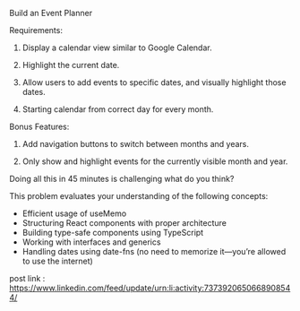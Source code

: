 Build an Event Planner

Requirements:

1. Display a calendar view similar to Google Calendar.

2. Highlight the current date.

3. Allow users to add events to specific dates, and visually highlight those dates.

4. Starting calendar from correct day for every month.

Bonus Features:

1. Add navigation buttons to switch between months and years.

2. Only show and highlight events for the currently visible month and year.

Doing all this in 45 minutes is challenging what do you think?

This problem evaluates your understanding of the following concepts:

- Efficient usage of useMemo
- Structuring React components with proper architecture
- Building type-safe components using TypeScript
- Working with interfaces and generics
- Handling dates using date-fns (no need to memorize it—you’re allowed to use the internet)

post link : https://www.linkedin.com/feed/update/urn:li:activity:7373920650668908544/